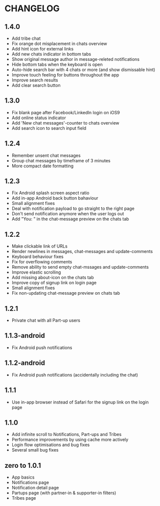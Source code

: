 # CHANGELOG

## 1.4.0
- Add tribe chat
- Fix orange dot misplacement in chats overview
- Add hint icon for external links
- Add new chats indicator in bottom tabs
- Show original message author in message-releted notifications
- Hide bottom tabs when the keyboard is open
- Auto-hide search bar with 4 chats or more (and show dismissable hint)
- Improve touch feeling for buttons throughout the app
- Improve search results
- Add clear search button

## 1.3.0
- Fix blank page after Facebook/LinkedIn login on iOS9
- Add online status indicator
- Add 'New chat messages'-counter to chats overview
- Add search icon to search input field

## 1.2.4
- Remember unsent chat messages
- Group chat messages by timeframe of 3 minutes
- More compact date formatting

## 1.2.3
- Fix Android splash screen aspect ratio
- Add in-app Android back button bahaviour
- Small alignment fixes
- Deal with notification payload to go straight to the right page
- Don't send notification anymore when the user logs out
- Add "You: " in the chat-message preview on the chats tab

## 1.2.2
- Make clickable link of URLs
- Render newlines in messages, chat-messages and update-comments
- Keyboard behaviour fixes
- Fix for overflowing comments
- Remove ability to send empty chat-mssages and update-comments
- Improve elastic scrolling
- Add missing about-icon on the chats tab
- Improve copy of signup link on login page
- Small alignment fixes
- Fix non-updating chat-message preview on chats tab

## 1.2.1
- Private chat with all Part-up users

## 1.1.3-android
- Fix Android push notifications

## 1.1.2-android
- Fix Android push notifications (accidentally including the chat)

## 1.1.1
- Use in-app browser instead of Safari for the signup link on the login page

## 1.1.0
- Add infinite scroll to Notifications, Part-ups and Tribes
- Performance improvements by using cache more actively
- Login flow optimisations and bug fixes
- Several small bug fixes

## zero to 1.0.1
- App basics
- Notifications page
- Notification detail page
- Partups page (with partner-in & supporter-in filters)
- Tribes page
